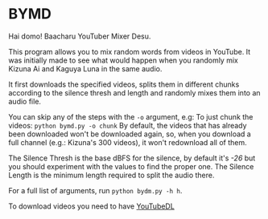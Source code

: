 BYMD
====

Hai domo! Baacharu YouTuber Mixer Desu.

This program allows you to mix random words from videos in YouTube.
It was initially made to see what would happen when you randomly mix Kizuna Ai and
Kaguya Luna in the same audio.

It first downloads the specified videos, splits them in different chunks according
to the silence thresh and length and randomly mixes them into an audio file.

You can skip any of the steps with the `-o` argument, e.g: To just chunk the videos: `python bymd.py -o chunk`
By default, the videos that has already been downloaded won't be downloaded again, so, when you download a full
channel (e.g.: Kizuna's 300 videos), it won't redownload all of them.

The Silence Thresh is the base dBFS for the silence, by default it's *-26* but you should
experiment with the values to find the proper one.
The Silence Length is the minimum length required to split the audio there.

For a full list of arguments, run `python bydm.py -h h`.

To download videos you need to have [YouTubeDL](https://github.com/rg3/youtube-dl)